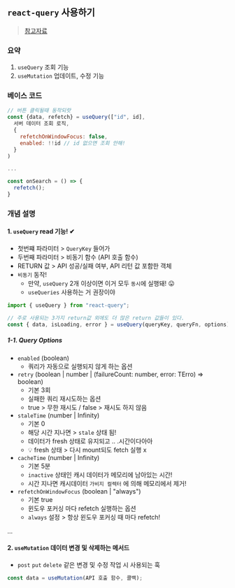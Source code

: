 ## `react-query` 사용하기
> [참고자료](https://velog.io/@eeeve/React-Query)
### 요약
1. `useQuery` 조회 기능
2. `useMutation` 업데이트, 수정 기능
### 베이스 코드
```js
// 버튼 클릭될때 동작되랏
const {data, refetch} = useQuery(["id", id],
  서버 데이터 조회 로직,
  {
    refetchOnWindowFocus: false,
    enabled: !!id // id 없으면 조회 안해!
  }
)

...

const onSearch = () => {
  refetch();
}
```
### 개념 설명
#### 1. `useQuery` read 기능! ✔
- 첫번쨰 파라미터 > `QueryKey` 들어가
- 두번째 파라미터 > 비동기 함수 (API 호출 함수)
- RETURN 값 > API 성공/실패 여부, API 리턴 값 포함한 객체
- `비동기` 동작!
  - 만약, `useQuery` 2개 이상이면 이거 모두 `동시`에 실행돼! 😛
  - `useQueries` 사용하는 거 권장이야


```js
import { useQuery } from "react-query";

// 주로 사용되는 3가지 return값 외에도 더 많은 return 값들이 있다.
const { data, isLoading, error } = useQuery(queryKey, queryFn, options)
```
##### 1-1. Query Options
- `enabled` (boolean)
  - 쿼리가 자동으로 실행되지 않게 하는 옵션
- `retry` (boolean | number | (failureCount: number, error: TErro) => boolean)
  - 기본 3회
  - 실패한 쿼리 재시도하는 옵션
  - true > 무한 재시도 / false > 재시도 하지 않음
- `staleTime` (number | Infinity)
  - 기본 0
  - 해당 시간 지나면 > `stale` 상태 됨!
  - 데이터가 fresh 상태로 유지되고 .. .시간이다아아
  - 💡 fresh 상태 > 다시 mount되도 fetch 실행 x
- `cacheTime` (number | Infinity)
  - 기본 5분
  - `inactive` 상태인 캐시 데이터가 메모리에 남아있는 시간!
  - 시간 지나면 캐시데이터 `가비지 컬렉터` 에 의해 메모리에서 제거!
- `refetchOnWindowFocus` (boolean | "always")
  -   기본 true
  -   윈도우 포커싱 마다 refetch 실행하는 옵션
  -   `always` 설정 > 항상 윈도우 포커싱 때 마다 refetch!
 
... 
#### 2. `useMutation` 데이터 변경 및 삭제하는 메서드
- `post` `put` `delete` 같은 변경 및 수정 작업 시 사용되는 훅



```js
const data = useMutation(API 호출 함수, 콜백);
```


